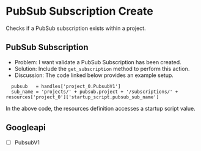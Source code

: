 # PubSub Subscription Create

Checks if a PubSub subscription exists within a project.

## PubSub Subscription 

* Problem: I want validate a PubSub Subscription has been created.
* Solution: Include the `get_subscription` method to perform this action.
* Discussion: The code linked below provides an example setup.

```
  pubsub   = handles['project_0.PubsubV1']
  sub_name = 'projects/' + pubsub.project + '/subscriptions/' + resources['project_0']['startup_script.pubsub_sub_name']
```

In the above code, the resources definition accesses a startup script value.

## Googleapi 

-[ ] PubsubV1 

